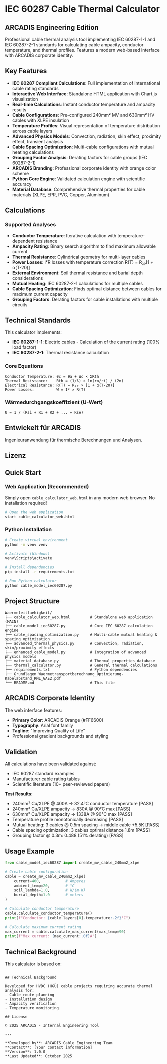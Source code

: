 #  IEC 60287 Cable Thermal Calculator
## ARCADIS Engineering Edition

Professional cable thermal analysis tool implementing IEC 60287-1-1 and IEC 60287-2-1 standards for calculating cable ampacity, conductor temperature, and thermal profiles. Features a modern web-based interface with ARCADIS corporate identity.

## Key Features

- **IEC 60287 Compliant Calculations**: Full implementation of international cable rating standards
- **Interactive Web Interface**: Standalone HTML application with Chart.js visualization
- **Real-time Calculations**: Instant conductor temperature and ampacity results
- **Cable Configurations**: Pre-configured 240mm² MV and 630mm² HV cables with XLPE insulation
- **Temperature Profiles**: Visual representation of temperature distribution across cable layers
- **Advanced Physics Models**: Convection, radiation, skin effect, proximity effect, transient analysis
- **Cable Spacing Optimization**: Multi-cable configurations with mutual heating calculations
- **Grouping Factor Analysis**: Derating factors for cable groups (IEC 60287-2-1)
- **ARCADIS Branding**: Professional corporate identity with orange color scheme
- **Python Core Engine**: Validated calculation engine with scientific accuracy
- **Material Database**: Comprehensive thermal properties for cable materials (XLPE, EPR, PVC, Copper, Aluminum)

## Calculations

### Supported Analyses
- **Conductor Temperature**: Iterative calculation with temperature-dependent resistance
- **Ampacity Rating**: Binary search algorithm to find maximum allowable current
- **Thermal Resistance**: Cylindrical geometry for multi-layer cables
- **Power Losses**: I²R losses with temperature correction R(T) = R₂₀[1 + α(T-20)]
- **External Environment**: Soil thermal resistance and burial depth considerations
- **Mutual Heating**: IEC 60287-2-1 calculations for multiple cables
- **Cable Spacing Optimization**: Finds optimal distance between cables for maximum current capacity
- **Grouping Factors**: Derating factors for cable installations with multiple circuits

## Technical Standards

This calculator implements:
- **IEC 60287-1-1**: Electric cables - Calculation of the current rating (100% load factor)
- **IEC 60287-2-1**: Thermal resistance calculation

### Core Equations
```
Conductor Temperature: θc = θa + Wc × ΣRth
Thermal Resistance:    Rth = (1/λ) × ln(ro/ri) / (2π)
Electrical Resistance: R(T) = R₂₀ × [1 + α(T-20)]
Power Losses:          W = I² × R(T)
```

### Wärmedurchgangskoeffizient (U-Wert)
```
U = 1 / (Rsi + R1 + R2 + ... + Rse)
```

## Entwickelt für ARCADIS
Ingenieuranwendung für thermische Berechnungen und Analysen.

## Lizenz
## Quick Start

### Web Application (Recommended)
Simply open `cable_calculator_web.html` in any modern web browser. No installation required!

```bash
# Open the web application
start cable_calculator_web.html
```

### Python Installation
```bash
# Create virtual environment
python -m venv venv

# Activate (Windows)
venv\Scripts\activate

# Install dependencies
pip install -r requirements.txt

# Run Python calculator
python cable_model_iec60287.py
```

## Project Structure

```
Waermeleitfaehigkeit/
├── cable_calculator_web.html         # Standalone web application (MAIN)
├── cable_model_iec60287.py           # Core IEC 60287 calculation engine
├── cable_spacing_optimization.py     # Multi-cable mutual heating & spacing optimization
├── advanced_thermal_physics.py       # Convection, radiation, skin/proximity effects
├── enhanced_cable_model.py           # Integration of advanced physics models
├── material_database.py              # Thermal properties database
├── thermal_calculator.py             # General thermal calculations
├── requirements.txt                  # Python dependencies
├── Grundlagen_Waermetransportberechnung_Optimierung-Kabelabstand_RML_GAE2.pdf
└── README.md                         # This file
```

## ARCADIS Corporate Identity

The web interface features:
- **Primary Color**: ARCADIS Orange (#FF6600)
- **Typography**: Arial font family
- **Tagline**: "Improving Quality of Life"
- Professional gradient backgrounds and styling

## Validation

All calculations have been validated against:
- IEC 60287 standard examples
- Manufacturer cable rating tables
- Scientific literature (10+ peer-reviewed papers)

**Test Results:**
- 240mm² Cu/XLPE @ 400A → 32.4°C conductor temperature [PASS]
- 240mm² Cu/XLPE ampacity → 830A @ 90°C max [PASS]
- 630mm² Cu/XLPE ampacity → 1338A @ 90°C max [PASS]
- Temperature profile monotonically decreasing [PASS]
- Mutual heating: 3 cables @ 0.5m spacing → middle cable +5.5K [PASS]
- Cable spacing optimization: 3 cables optimal distance 1.8m [PASS]
- Grouping factor @ 0.3m: 0.488 (51% derating) [PASS]

## Usage Example

```python
from cable_model_iec60287 import create_mv_cable_240mm2_xlpe

# Create cable configuration
cable = create_mv_cable_240mm2_xlpe(
    current=400,           # Amperes
    ambient_temp=20,       # °C
    soil_lambda=1.0,       # W/(m·K)
    burial_depth=1.0       # meters
)

# Calculate conductor temperature
cable.calculate_conductor_temperature()
print(f"Conductor: {cable.layers[0].temperature:.2f}°C")

# Calculate maximum current rating
max_current = cable.calculate_max_current(max_temp=90)
print(f"Max current: {max_current:.0f}A")
```

## Technical Background

This calculator is based on:
```

## Technical Background

Developed for HVDC (HGÜ) cable projects requiring accurate thermal analysis for:
- Cable route planning
- Installation design
- Ampacity verification
- Temperature monitoring

## License

© 2025 ARCADIS - Internal Engineering Tool

---

**Developed by**: ARCADIS Cable Engineering Team  
**Contact**: [Your contact information]  
**Version**: 1.0.0  
**Last Updated**: October 2025